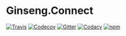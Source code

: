 # Ginseng.Connect

[![Travis][travis-image]][travis-link]
[![Codecov][codecov-image]][codecov-link]
[![Gitter][gitter-image]][gitter-link]
[![Codacy][codacy-image]][codacy-link]
[![npm][npm-image]][npm-link]

  [travis-image]: https://travis-ci.org/squidfunk/ginseng-connect.svg?branch=master
  [travis-link]: https://travis-ci.org/squidfunk/ginseng-connect
  [codecov-image]: https://img.shields.io/codecov/c/github/squidfunk/ginseng-connect/master.svg
  [codecov-link]: https://codecov.io/gh/squidfunk/ginseng-connect
  [gitter-image]: https://img.shields.io/gitter/room/squidfunk/ginseng.svg
  [gitter-link]: https://gitter.im/squidfunk/ginseng
  [codacy-image]: https://api.codacy.com/project/badge/Grade/d8a8671a5ba047f4a87f40609da593aa
  [codacy-link]: https://www.codacy.com/app/squidfunk/ginseng-connect?utm_source=github.com&amp;utm_medium=referral&amp;utm_content=squidfunk/ginseng-connect&amp;utm_campaign=Badge_Grade
  [npm-image]: https://img.shields.io/npm/v/ginseng-connect.svg
  [npm-link]: https://npmjs.com/packages/ginseng-connect
